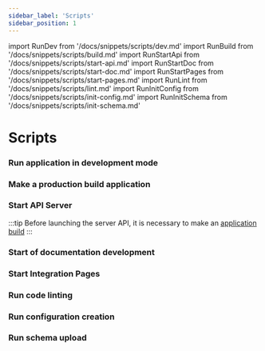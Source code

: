 ```yaml
---
sidebar_label: 'Scripts'
sidebar_position: 1
---
```


import RunDev from '/docs/snippets/scripts/dev.md'
import RunBuild from '/docs/snippets/scripts/build.md'
import RunStartApi from '/docs/snippets/scripts/start-api.md'
import RunStartDoc from '/docs/snippets/scripts/start-doc.md'
import RunStartPages from '/docs/snippets/scripts/start-pages.md'
import RunLint from '/docs/snippets/scripts/lint.md'
import RunInitConfig from '/docs/snippets/scripts/init-config.md'
import RunInitSchema from '/docs/snippets/scripts/init-schema.md'

# Scripts

### Run application in development mode

<RunDev components={props.components} />

### Make a production build application

<RunBuild components={props.components} />

### Start API Server

<RunStartApi components={props.components} />

:::tip
Before launching the server API, it is necessary to make an [application build](#make-a-production-build-application)
:::

### Start of documentation development

<RunStartDoc components={props.components} />

### Start Integration Pages

<RunStartPages components={props.components} />

### Run code linting

<RunLint components={props.components} />

### Run configuration creation

<RunInitConfig components={props.components} />

### Run schema upload

<RunInitSchema components={props.components} />
